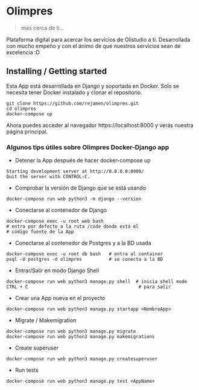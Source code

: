 # Olimpres
> más cerca de ti...

Plataforma digital para acercar los servicios de Olistudio a ti. 
Desarrollada con mucho empeño y con el ánimo de que nuestros servicios sean de excelencia :D 

## Installing / Getting started

Esta App está desarrollada en Django y soportada en Docker. Solo se necesita tener Docker instalado y clonar el repositorio. 

```shell
git clone https://github.com/rejamen/olimpres.git
cd olimpres
docker-compose up
```

Ahora puedes acceder al navegador https://localhost:8000 y verás nuestra página principal.

### Algunos tips útiles sobre Olimpres Docker-Django app
* Detener la App después de hacer docker-compose up
```shell
Starting development server at http://0.0.0.0:8000/
Quit the server with CONTROL-C.  
```
* Comprobar la versión de Django que se está usando
```shell
docker-compose run web python3 -m django --version  
```
* Conectarse al contenedor de Django
```shell
docker-compose exec -u root web bash 
# entra por defecto a la ruta /code donde está el 
# código fuente de la App 
```
* Conectarse al contenedor de Postgres y a la BD usada
```shell
docker-compose exec -u root db bash   # entra al container
psql -U postgres -d olimpres          # se conecta a la BD
```
* Entrar/Salir en modo Django Shell
```shell
docker-compose run web python3 manage.py shell  # inicia shell mode
CTRL + C                                         # para salir
```
* Crear una App nueva en el proyecto
```shell
docker-compose run web python3 manage.py startapp <NombreApp>   
```
* Migrate / Makemigration
```shell
docker-compose run web python3 manage.py migrate
docker-compose run web python3 manage.py makemigrations   
```
* Create superuser
```shell
docker-compose run web python3 manage.py createsuperuser
```
* Run tests
```shell
docker-compose run web python3 manage.py test <AppName>
```


